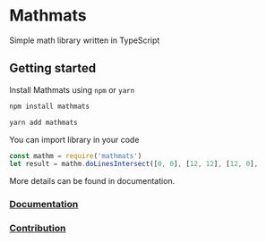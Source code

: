 # Mathmats

Simple math library written in TypeScript

##  Getting started

Install Mathmats using `npm` or `yarn`
```bash
npm install mathmats

yarn add mathmats
```

You can import library in your code
```javascript
const mathm = require('mathmats')
let result = mathm.doLinesIntersect([0, 0], [12, 12], [12, 0], 
```
More details can be found in documentation.
### [Documentation](https://amjha.github.io/mathmats)
### [Contribution](https://amjha.github.io/mathmats/#/?id=contribution)
